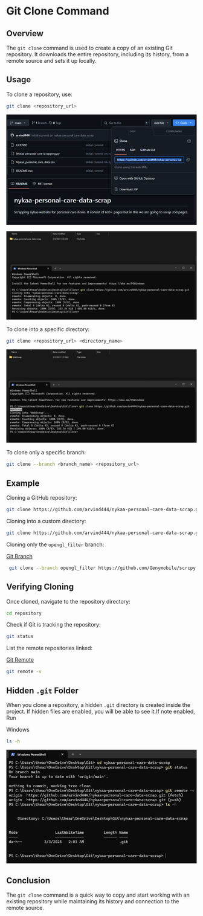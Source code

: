 # Git Clone Command  

## Overview  
The `git clone` command is used to create a copy of an existing Git repository. It downloads the entire repository, including its history, from a remote source and sets it up locally.  

## Usage  

To clone a repository, use:  

```sh
git clone <repository_url>
```
![1](../Images/Git_clone/1.png)  

![2](../Images/Git_clone/2.png)

To clone into a specific directory:  

```sh
git clone <repository_url> <directory_name>
```  
![3](../Images/Git_clone/3.png)

To clone only a specific branch:  

```sh
git clone --branch <branch_name> <repository_url>
```  

## Example  

Cloning a GitHub repository:  

```sh
git clone https://github.com/arvind444/nykaa-personal-care-data-scrap.git
```  

Cloning into a custom directory:  

```sh
git clone https://github.com/arvind444/nykaa-personal-care-data-scrap.git WebScrap
```  

Cloning only the `opengl_filter` branch:  

[Git Branch](Commands/git_branch.md)

```sh
 git clone --branch opengl_filter https://github.com/Genymobile/scrcpy.git
```  

## Verifying Cloning  

Once cloned, navigate to the repository directory:  

```sh
cd repository
```  

Check if Git is tracking the repository:  

```sh
git status
```  

List the remote repositories linked: 

[Git Remote](Commands/git_remote.md)

```sh
git remote -v
```  

## Hidden `.git` Folder  

When you clone a repository, a hidden `.git` directory is created inside the project. If hidden files are enabled, you will be able to see it.If note enabled, Run

Windows
```sh
ls -h 
```

![4](../Images/Git_clone/4.png)

## Conclusion  

The `git clone` command is a quick way to copy and start working with an existing repository while maintaining its history and connection to the remote source.  
